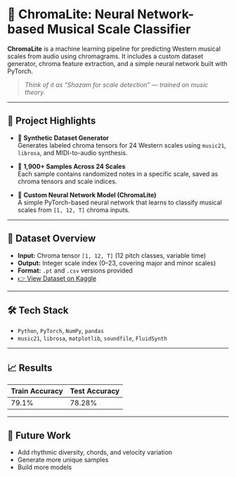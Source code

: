 # 🎵 ChromaLite: Neural Network-based Musical Scale Classifier
 
**ChromaLite** is a machine learning pipeline for predicting Western musical scales from audio using chromagrams. It includes a custom dataset generator, chroma feature extraction, and a simple neural network built with PyTorch.

> _Think of it as “Shazam for scale detection” — trained on music theory._

---

## 📁 Project Highlights

- 🔧 **Synthetic Dataset Generator**  
  Generates labeled chroma tensors for 24 Western scales using `music21`, `librosa`, and MIDI-to-audio synthesis.

- 🎼 **1,900+ Samples Across 24 Scales**  
  Each sample contains randomized notes in a specific scale, saved as chroma tensors and scale indices.

- 🧠 **Custom Neural Network Model (ChromaLite)**  
  A simple PyTorch-based neural network that learns to classify musical scales from `[1, 12, T]` chroma inputs.
---

## 🔬 Dataset Overview

- **Input:** Chroma tensor `[1, 12, T]` (12 pitch classes, variable time)
- **Output:** Integer scale index (0–23, covering major and minor scales)
- **Format:** `.pt` and `.csv` versions provided
- [👉 View Dataset on Kaggle](https://www.kaggle.com/datasets/omavashia/synthetic-scale-chromagraph-tensor-dataset)

---

## 🛠️ Tech Stack

- `Python`, `PyTorch`, `NumPy`, `pandas`  
- `music21`, `librosa`, `matplotlib`, `soundfile`, `FluidSynth`
---

## 📈 Results 

| Train Accuracy | Test Accuracy |
|----------------|---------------|
| 79.1%          | 78.28%         |

---

## 🔭 Future Work

- Add rhythmic diversity, chords, and velocity variation
- Generate more unique samples
- Build more models

